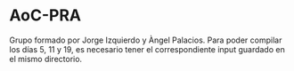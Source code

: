 # AoC-PRA
Grupo formado por Jorge Izquierdo y Àngel Palacios.
Para poder compilar los días 5, 11 y 19, es necesario tener el correspondiente input guardado en el mismo directorio.
